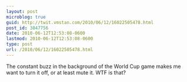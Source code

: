 ```yaml
---
layout: post
microblog: true
guid: http://twit.vmstan.com/2010/06/12/16022505478.html
post_id: 3047756
date: 2010-06-12T12:53:08-0600
lastmod: 2010-06-12T12:53:08-0600
type: post
url: /2010/06/12/16022505478.html
---
```

The constant buzz in the background of the World Cup game makes me want to turn it off, or at least mute it. WTF is that?
